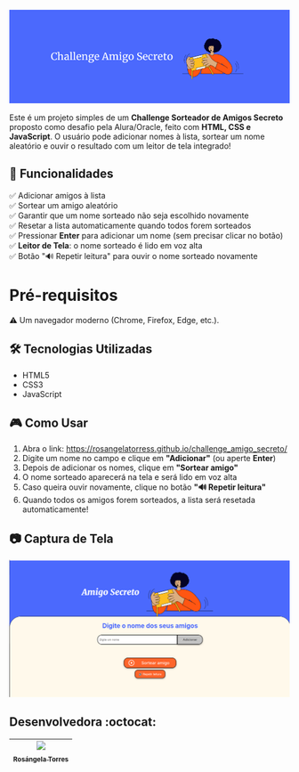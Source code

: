 ![Challenge Sorteador de Amigos Secreto](capa.png)

Este é um projeto simples de um **Challenge Sorteador de Amigos Secreto** proposto como desafio pela Alura/Oracle, feito com **HTML, CSS e JavaScript**. 
O usuário pode adicionar nomes à lista, sortear um nome aleatório e ouvir o resultado com um leitor de tela integrado!

## :hammer: Funcionalidades

✅ Adicionar amigos à lista  
✅ Sortear um amigo aleatório  
✅ Garantir que um nome sorteado não seja escolhido novamente  
✅ Resetar a lista automaticamente quando todos forem sorteados  
✅ Pressionar **Enter** para adicionar um nome (sem precisar clicar no botão)  
✅ **Leitor de Tela**: o nome sorteado é lido em voz alta  
✅ Botão "🔊 Repetir leitura" para ouvir o nome sorteado novamente  

# Pré-requisitos

:warning: Um navegador moderno (Chrome, Firefox, Edge, etc.).

## 🛠️ Tecnologias Utilizadas

- HTML5  
- CSS3  
- JavaScript  

## 🎮 Como Usar

1. Abra o link: https://rosangelatorress.github.io/challenge_amigo_secreto/ 
2. Digite um nome no campo e clique em **"Adicionar"** (ou aperte **Enter**)  
3. Depois de adicionar os nomes, clique em **"Sortear amigo"**  
4. O nome sorteado aparecerá na tela e será lido em voz alta  
5. Caso queira ouvir novamente, clique no botão **"🔊 Repetir leitura"**  
6. Quando todos os amigos forem sorteados, a lista será resetada automaticamente!  

## 📷 Captura de Tela

![Sorteador de Amigos Secreto](aparencia.png)

## Desenvolvedora :octocat:

| [<img loading="lazy" src="https://github.com/rosangelatorress.png" width=115><br><sub>Rosángela Torres</sub>](https://github.com/rosangelatorress) |
| :---: |
